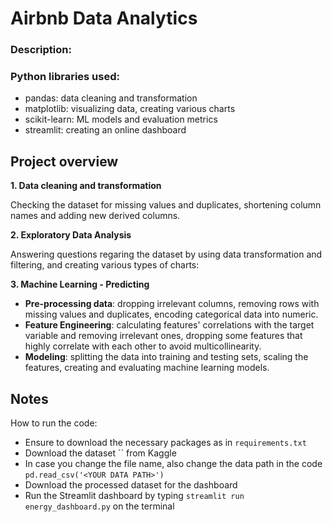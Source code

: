 # Airbnb Data Analytics
### **Description:**



### **Python libraries used:** 

- pandas: data cleaning and transformation
- matplotlib: visualizing data, creating various charts
- scikit-learn: ML models and evaluation metrics
- streamlit: creating an online dashboard


## **Project overview**

**1. Data cleaning and transformation**

Checking the dataset for missing values and duplicates, shortening column names and adding new derived columns.

**2. Exploratory Data Analysis**

Answering questions regaring the dataset by using data transformation and filtering, and creating various types of charts: 








**3. Machine Learning - Predicting** 

- **Pre-processing data**: dropping irrelevant columns, removing rows with missing values and duplicates, encoding categorical data into numeric.
- **Feature Engineering**: calculating features' correlations with the target variable and removing irrelevant ones, dropping some features that highly correlate with each other to avoid multicollinearity.
- **Modeling**: splitting the data into training and testing sets, scaling the features, creating and evaluating machine learning models.


## **Notes**

How to run the code:

- Ensure to download the necessary packages as in `requirements.txt`
- Download the dataset `` from Kaggle
- In case you change the file name, also change the data path in the code `pd.read_csv('<YOUR DATA PATH>')`
- Download the processed dataset for the dashboard
- Run the Streamlit dashboard by typing `streamlit run energy_dashboard.py` on the terminal

